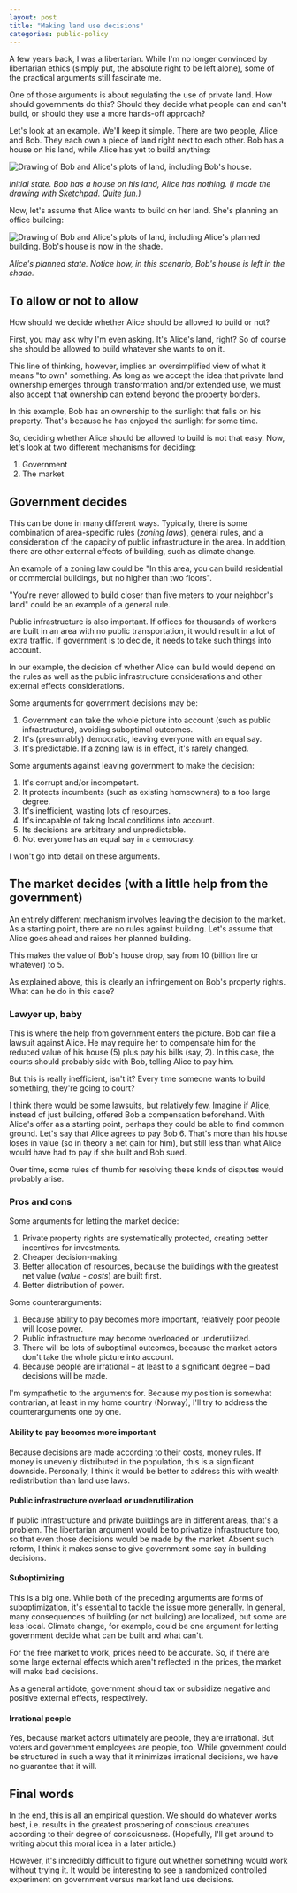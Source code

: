 ```yaml
---
layout: post
title: "Making land use decisions"
categories: public-policy
---
```


A few years back, I was a libertarian. While I'm no longer convinced by libertarian ethics (simply put, the absolute right to be left alone), some of the practical arguments still fascinate me.

One of those arguments is about regulating the use of private land. How should governments do this? Should they decide what people can and can't build, or should they use a more hands-off approach?

Let's look at an example. We'll keep it simple. There are two people, Alice and Bob. They each own a piece of land right next to each other. Bob has a house on his land, while Alice has yet to build anything:

![Drawing of Bob and Alice's plots of land, including Bob's house.](/assets/2017-01-21/bob-and-alice-1.png)

_Initial state. Bob has a house on his land, Alice has nothing. (I made the drawing with [Sketchpad](https://sketch.io/). Quite fun.)_

Now, let's assume that Alice wants to build on her land. She's planning an office building:

![Drawing of Bob and Alice's plots of land, including Alice's planned building. Bob's house is now in the shade.](/assets/2017-01-21/bob-and-alice-2.png)

_Alice's planned state. Notice how, in this scenario, Bob's house is left in the shade._

## To allow or not to allow

How should we decide whether Alice should be allowed to build or not?

First, you may ask why I'm even asking. It's Alice's land, right? So of course she should be allowed to build whatever she wants to on it.

This line of thinking, however, implies an oversimplified view of what it means "to own" something. As long as we accept the idea that private land ownership emerges through transformation and/or extended use, we must also accept that ownership can extend beyond the property borders.

In this example, Bob has an ownership to the sunlight that falls on his property. That's because he has enjoyed the sunlight for some time.

So, deciding whether Alice should be allowed to build is not that easy. Now, let's look at two different mechanisms for deciding:

1. Government
2. The market

## Government decides

This can be done in many different ways. Typically, there is some combination of area-specific rules (_zoning laws_), general rules, and a consideration of the capacity of public infrastructure in the area. In addition, there are other external effects of building, such as climate change.
 
An example of a zoning law could be "In this area, you can build residential or commercial buildings, but no higher than two floors".

"You're never allowed to build closer than five meters to your neighbor's land" could be an example of a general rule.

Public infrastructure is also important. If offices for thousands of workers are built in an area with no public transportation, it would result in a lot of extra traffic. If government is to decide, it needs to take such things into account.

In our example, the decision of whether Alice can build would depend on the rules as well as the public infrastructure considerations and other external effects considerations.

Some arguments for government decisions may be:

1. Government can take the whole picture into account (such as public infrastructure), avoiding suboptimal outcomes.
2. It's (presumably) democratic, leaving everyone with an equal say.
3. It's predictable. If a zoning law is in effect, it's rarely changed.

Some arguments against leaving government to make the decision:

1. It's corrupt and/or incompetent.
2. It protects incumbents (such as existing homeowners) to a too large degree.
3. It's inefficient, wasting lots of resources.
4. It's incapable of taking local conditions into account.
5. Its decisions are arbitrary and unpredictable.
6. Not everyone has an equal say in a democracy.

I won't go into detail on these arguments.

## The market decides (with a little help from the government)

An entirely different mechanism involves leaving the decision to the market. As a starting point, there are no rules against building. Let's assume that Alice goes ahead and raises her planned building.

This makes the value of Bob's house drop, say from 10 (billion lire or whatever) to 5.
 
As explained above, this is clearly an infringement on Bob's property rights. What can he do in this case?

### Lawyer up, baby

This is where the help from government enters the picture. Bob can file a lawsuit against Alice. He may require her to compensate him for the reduced value of his house (5) plus pay his bills (say, 2). In this case, the courts should probably side with Bob, telling Alice to pay him.
 
But this is really inefficient, isn't it? Every time someone wants to build something, they're going to court?

I think there would be some lawsuits, but relatively few. Imagine if Alice, instead of just building, offered Bob a compensation beforehand. With Alice's offer as a starting point, perhaps they could be able to find common ground. Let's say that Alice agrees to pay Bob 6. That's more than his house loses in value (so in theory a net gain for him), but still less than what Alice would have had to pay if she built and Bob sued.
  
Over time, some rules of thumb for resolving these kinds of disputes would probably arise.

### Pros and cons

Some arguments for letting the market decide:

1. Private property rights are systematically protected, creating better incentives for investments.
2. Cheaper decision-making.
3. Better allocation of resources, because the buildings with the greatest net value (_value - costs_) are built first.
4. Better distribution of power.

Some counterarguments:

1. Because ability to pay becomes more important, relatively poor people will loose power.
2. Public infrastructure may become overloaded or underutilized.
3. There will be lots of suboptimal outcomes, because the market actors don't take the whole picture into account.
4. Because people are irrational – at least to a significant degree – bad decisions will be made.

I'm sympathetic to the arguments for. Because my position is somewhat contrarian, at least in my home country (Norway), I'll try to address the counterarguments one by one.

#### Ability to pay becomes more important

Because decisions are made according to their costs, money rules. If money is unevenly distributed in the population, this is a significant downside. Personally, I think it would be better to address this with wealth redistribution than land use laws.

#### Public infrastructure overload or underutilization

If public infrastructure and private buildings are in different areas, that's a problem. The libertarian argument would be to privatize infrastructure too, so that even those decisions would be made by the market. Absent such reform, I think it makes sense to give government some say in building decisions.

#### Suboptimizing

This is a big one. While both of the preceding arguments are forms of suboptimization, it's essential to tackle the issue more generally. In general, many consequences of building (or not building) are localized, but some are less local. Climate change, for example, could be one argument for letting government decide what can be built and what can't.

For the free market to work, prices need to be accurate. So, if there are some large external effects which aren't reflected in the prices, the market will make bad decisions.

As a general antidote, government should tax or subsidize negative and positive external effects, respectively.

#### Irrational people

Yes, because market actors ultimately are people, they are irrational. But voters and government employees are people, too. While government could be structured in such a way that it minimizes irrational decisions, we have no guarantee that it will.

## Final words

In the end, this is all an empirical question. We should do whatever works best, i.e. results in the greatest prospering of conscious creatures according to their degree of consciousness. (Hopefully, I'll get around to writing about this moral idea in a later article.) 

However, it's incredibly difficult to figure out whether something would work without trying it. It would be interesting to see a randomized controlled experiment on government versus market land use decisions.
